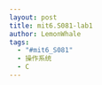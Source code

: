 ```yaml
---
layout: post
title: mit6.S081-lab1
author: LemonWhale
tags:
  - "#mit6_S081"
  - 操作系统
  - C
---
```

